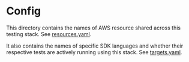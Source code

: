 # Config
This directory contains the names of AWS resource shared across this testing stack. See [resources.yaml](resources.yaml).

It also contains the names of specific SDK languages and whether their respective tests are actively running using this stack. See [targets.yaml](targets.yaml).